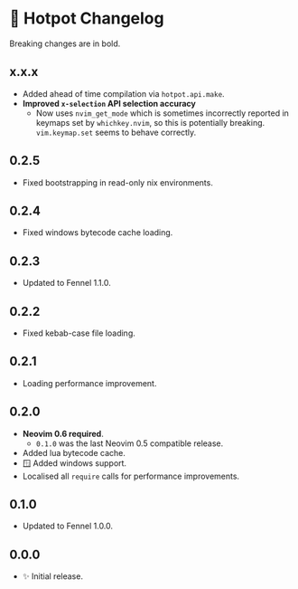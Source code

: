 # 🍲 Hotpot Changelog

Breaking changes are in bold.

## x.x.x

- Added ahead of time compilation via `hotpot.api.make`.
- **Improved `x-selection` API selection accuracy**
  - Now uses `nvim_get_mode` which is sometimes incorrectly reported in keymaps
    set by `whichkey.nvim`, so this is potentially breaking. `vim.keymap.set`
    seems to behave correctly.

## 0.2.5

- Fixed bootstrapping in read-only nix environments.

## 0.2.4

- Fixed windows bytecode cache loading.

## 0.2.3

- Updated to Fennel 1.1.0.

## 0.2.2

- Fixed kebab-case file loading.

## 0.2.1

- Loading performance improvement.

## 0.2.0

- **Neovim 0.6 required**.
  - `0.1.0` was the last Neovim 0.5 compatible release.
- Added lua bytecode cache.
- 🪟 Added windows support.
- Localised all `require` calls for performance improvements.

## 0.1.0

- Updated to Fennel 1.0.0.

## 0.0.0

- ✨ Initial release.
